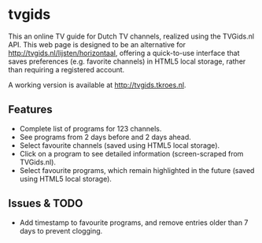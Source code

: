 tvgids
======

This an online TV guide for Dutch TV channels, realized using the TVGids.nl
API. This web page is designed to be an alternative for
http://tvgids.nl/lijsten/horizontaal, offering a quick-to-use interface that
saves preferences (e.g. favorite channels) in HTML5 local storage, rather than
requiring a registered account.

A working version is available at http://tvgids.tkroes.nl.

Features
--------
- Complete list of programs for 123 channels.
- See programs from 2 days before and 2 days ahead.
- Select favourite channels (saved using HTML5 local storage).
- Click on a program to see detailed information (screen-scraped from
  TVGids.nl).
- Select favourite programs, which remain highlighted in the future (saved
  using HTML5 local storage).

Issues & TODO
-------------
- Add timestamp to favourite programs, and remove entries older than 7 days to
  prevent clogging.
